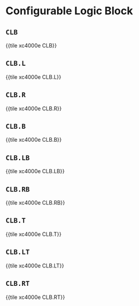 # Configurable Logic Block


## `CLB`

{{tile xc4000e CLB}}


## `CLB.L`

{{tile xc4000e CLB.L}}


## `CLB.R`

{{tile xc4000e CLB.R}}


## `CLB.B`

{{tile xc4000e CLB.B}}


## `CLB.LB`

{{tile xc4000e CLB.LB}}


## `CLB.RB`

{{tile xc4000e CLB.RB}}


## `CLB.T`

{{tile xc4000e CLB.T}}


## `CLB.LT`

{{tile xc4000e CLB.LT}}


## `CLB.RT`

{{tile xc4000e CLB.RT}}
